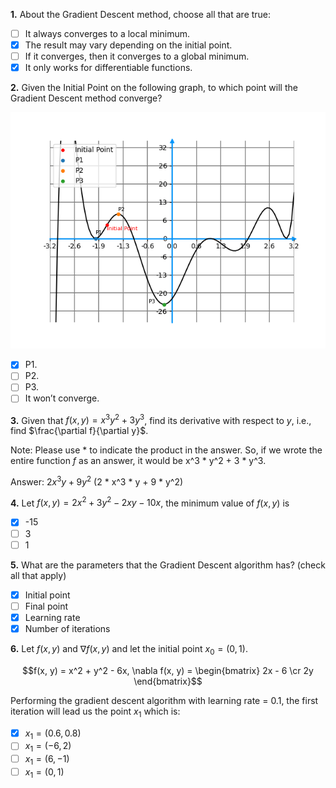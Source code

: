 **1.** About the Gradient Descent method, choose all that are true:
- [ ] It always converges to a local minimum.
- [x] The result may vary depending on the initial point.
- [ ] If it converges, then it converges to a global minimum.
- [x] It only works for differentiable functions.

**2.** Given the Initial Point on the following graph, to which point will the Gradient Descent method converge?

![missing](images/C2_W2_Quiz_1.png)

- [x] P1.
- [ ] P2.
- [ ] P3.
- [ ] It won’t converge.

**3.** Given that $f(x, y) = x^3y^2 + 3y^3$, find its derivative with respect to $y$, i.e., find $\frac{\partial f}{\partial y}$.

Note: Please use * to indicate the product in the answer. So, if we wrote the entire function $f$ as an answer, it would be x^3 * y^2 + 3 * y^3.

Answer: $2x^3y + 9y^2$ (2 * x^3 * y + 9 * y^2)

**4.** Let $f(x, y) = 2x^2 + 3y^2 - 2xy - 10x$, the minimum value of $f(x, y)$ is
- [x] -15
- [ ] 3
- [ ] 1

**5.** What are the parameters that the Gradient Descent algorithm has? (check all that apply)
- [x] Initial point
- [ ] Final point
- [x] Learning rate
- [x] Number of iterations

**6.** Let $f(x, y)$ and $\nabla f(x, y)$ and let the initial point $x_0 = (0, 1)$.

$$f(x, y) = x^2 + y^2 - 6x, \nabla f(x, y) = \begin{bmatrix} 2x - 6 \cr 2y \end{bmatrix}$$

Performing the gradient descent algorithm with learning rate = 0.1, the first iteration will lead us the point $x_1$ which is:
- [x] $x_1 = (0.6, 0.8)$
- [ ] $x_1 = (-6, 2)$
- [ ] $x_1 = (6, -1)$
- [ ] $x_1 = (0, 1)$
